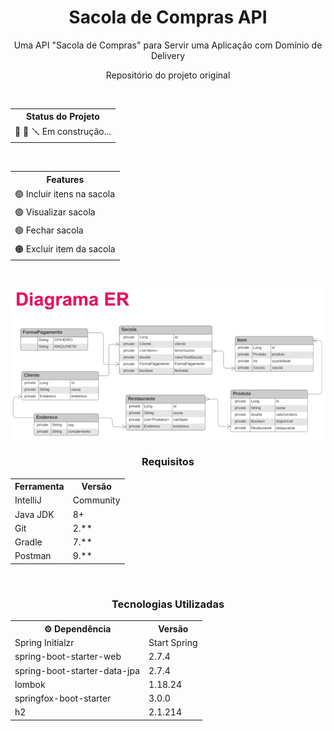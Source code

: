
<h1 align="center">Sacola de Compras API</h1>

<p align="center">Uma API "Sacola de Compras" para Servir uma Aplicação com Domínio de Delivery</p>
<p align="center"><a style="text-decoration:none" href="https://github.com/cami-la/sacola-api_IFOOD_DEV_WEEK">Repositório</a> do projeto original</p>

<br>

<table align="center">
<tr>
	<th>Status do Projeto</th>
</tr>
<tr>
	<td>&#128296 &#128295 &#129691 Em construção...</td>
</tr>
</table>

<br>

<table align="center">
<tr>
	<th>Features</th>
</tr>
<tr>
	<td>&#128994 Incluir itens na sacola</td>
</tr>

<tr>
	<td>&#128994 Visualizar sacola</td>
</tr>
<tr>
	<td>&#128994 Fechar sacola</td>
</tr>
<tr>
	<td>&#128992 Excluir item da sacola</td>
</tr>
</table>

<br>

<p align="center">
<img style="weight=480px" align="center" src="./attachments/Diagrama ER.png">
</p>

<h3 align="center">Requisitos</h3>
<table align="center">
<tr>
	<th>Ferramenta</th>
	<th>Versão</th>
</tr>
<tr>
	<td>IntelliJ</td>
	<td>Community</td>
</tr>
<tr>
	<td>Java JDK</td>
	<td>8+</td>
</tr>
<tr>
	<td>Git</td>
	<td>2.**</td>
</tr>
<tr>
	<td>Gradle</td>
	<td>7.**</td>
</tr>
<tr>
	<td>Postman</td>
	<td>9.**</td>
</tr>
</table>

<br>

<h3 align="center">Tecnologias Utilizadas</h3>

<table align="center">
<tr>
	<th>&#9881 Dependência</th>
	<th>Versão</th>
</tr>
<tr>
	<td>Spring Initialzr</td>
	<td><a style="text-decoration:none" href="https://start.spring.io/">Start Spring</a></td>
</tr>
<tr>
	<td>spring-boot-starter-web</td>
	<td>2.7.4</td>
</tr>
<tr>
	<td>spring-boot-starter-data-jpa</td>
	<td>2.7.4</td>
</tr>
<tr>
	<td>lombok</td>
	<td>1.18.24</td>
</tr>
<tr>
	<td>springfox-boot-starter</td>
	<td>3.0.0</td>
</tr>
<tr>
	<td>h2</td>
	<td>2.1.214</td>
</tr>
</table>
